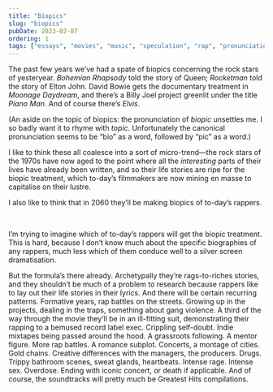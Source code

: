 ```yaml
---
title: "Biopics"
slug: "biopics"
pubDate: 2023-02-07
ordering: 1
tags: ["essays", "movies", "music", "speculation", "rap", "pronunciation"]
---
```


<span class="small-caps">The past few years</span> we’ve had a spate of biopics concerning the rock stars of yesteryear. _Bohemian Rhapsody_ told the story of Queen; _Rocketman_ told the story of Elton John. David Bowie gets the documentary treatment in _Moonage Daydream_, and there’s a Billy Joel project greenlit under the title _Piano Man_. And of course there’s _Elvis_.

(An aside on the topic of biopics: the pronunciation of _biopic_ unsettles me. I so badly want it to rhyme with _topic_. Unfortunately the canonical pronunciation seems to be “bio” as a word, followed by “pic” as a word.)

I like to think these all coalesce into a sort of micro-trend—the rock stars of the 1970s have now aged to the point where all the _interesting_ parts of their lives have already been written, and so their life stories are ripe for the biopic treatment, which to-day’s filmmakers are now mining en masse to capitalise on their lustre.

I also like to think that in 2060 they’ll be making biopics of to-day’s rappers.

<br />

I’m trying to imagine which of to-day’s rappers will get the biopic treatment. This is hard, because I don’t know much about the specific biographies of any rappers, much less which of them conduce well to a silver screen dramatisation.

But the formula’s there already. Archetypally they’re rags-to-riches stories, and they shouldn’t be much of a problem to research because rappers like to lay out their life stories in their lyrics. And there will be certain recurring patterns. Formative years, rap battles on the streets. Growing up in the projects, dealing in the traps, something about gang violence. A third of the way through the movie they’ll be in an ill-fitting suit, demonstrating their rapping to a bemused record label exec. Crippling self-doubt. Indie mixtapes being passed around the hood. A grassroots following. A mentor figure. More rap battles. A romance subplot. Concerts, a montage of cities. Gold chains. Creative differences with the managers, the producers. Drugs. Trippy bathroom scenes, sweat glands, heartbeats. Intense rage. Intense sex. Overdose. Ending with iconic concert, or death if applicable. And of course, the soundtracks will pretty much be Greatest Hits compilations.